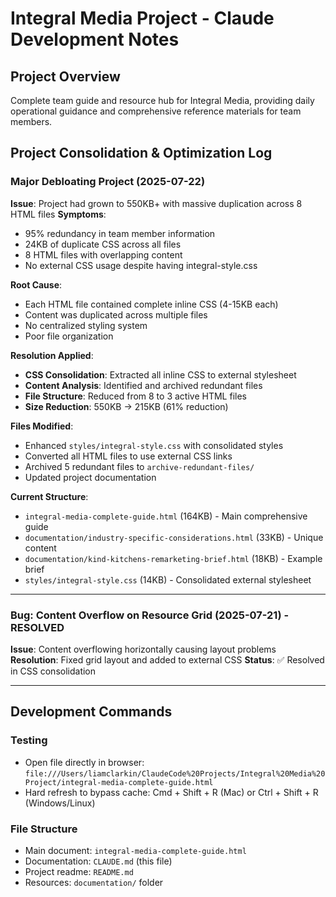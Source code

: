 # Integral Media Project - Claude Development Notes

## Project Overview
Complete team guide and resource hub for Integral Media, providing daily operational guidance and comprehensive reference materials for team members.

## Project Consolidation & Optimization Log

### Major Debloating Project (2025-07-22)
**Issue**: Project had grown to 550KB+ with massive duplication across 8 HTML files
**Symptoms**:
- 95% redundancy in team member information
- 24KB of duplicate CSS across all files
- 8 HTML files with overlapping content
- No external CSS usage despite having integral-style.css

**Root Cause**:
- Each HTML file contained complete inline CSS (4-15KB each)
- Content was duplicated across multiple files
- No centralized styling system
- Poor file organization

**Resolution Applied**:
- **CSS Consolidation**: Extracted all inline CSS to external stylesheet
- **Content Analysis**: Identified and archived redundant files
- **File Structure**: Reduced from 8 to 3 active HTML files
- **Size Reduction**: 550KB → 215KB (61% reduction)

**Files Modified**:
- Enhanced `styles/integral-style.css` with consolidated styles
- Converted all HTML files to use external CSS links
- Archived 5 redundant files to `archive-redundant-files/`
- Updated project documentation

**Current Structure**:
- `integral-media-complete-guide.html` (164KB) - Main comprehensive guide
- `documentation/industry-specific-considerations.html` (33KB) - Unique content
- `documentation/kind-kitchens-remarketing-brief.html` (18KB) - Example brief
- `styles/integral-style.css` (14KB) - Consolidated external stylesheet

---

### Bug: Content Overflow on Resource Grid (2025-07-21) - RESOLVED
**Issue**: Content overflowing horizontally causing layout problems
**Resolution**: Fixed grid layout and added to external CSS
**Status**: ✅ Resolved in CSS consolidation

---

## Development Commands

### Testing
- Open file directly in browser: `file:///Users/liamclarkin/ClaudeCode%20Projects/Integral%20Media%20Project/integral-media-complete-guide.html`
- Hard refresh to bypass cache: Cmd + Shift + R (Mac) or Ctrl + Shift + R (Windows/Linux)

### File Structure
- Main document: `integral-media-complete-guide.html`
- Documentation: `CLAUDE.md` (this file)
- Project readme: `README.md`
- Resources: `documentation/` folder